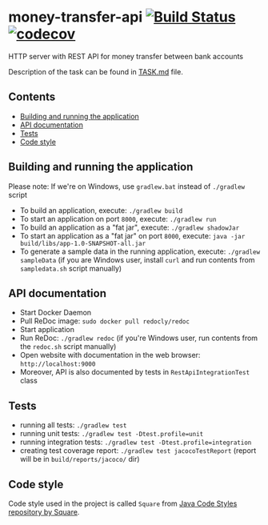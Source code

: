 # money-transfer-api [![Build Status](https://img.shields.io/travis/pwittchen/money-transfer-api.svg?branch=master&style=flat-square)](https://travis-ci.org/pwittchen/money-transfer-api) [![codecov](https://img.shields.io/codecov/c/github/pwittchen/money-transfer-api/master.svg?style=flat-square&label=coverage)](https://codecov.io/gh/pwittchen/money-transfer-api/branch/master)

HTTP server with REST API for money transfer between bank accounts

Description of the task can be found in [TASK.md](https://github.com/pwittchen/money-transfer-api/blob/master/TASK.md) file.

Contents
--------
- [Building and running the application](#building-and-running-the-application)
- [API documentation](#api-documentation)
- [Tests](#tests)
- [Code style](#code-style)

Building and running the application
------------------------------------

Please note: If we're on Windows, use `gradlew.bat` instead of `./gradlew` script

- To build an application, execute: `./gradlew build`
- To start an application on port `8000`, execute: `./gradlew run`
- To build an application as a "fat jar", execute: `./gradlew shadowJar`
- To start an application as a "fat jar" on port `8000`, execute: `java -jar build/libs/app-1.0-SNAPSHOT-all.jar`
- To generate a sample data in the running application, execute: `./gradlew sampleData` (if you are Windows user, install `curl` and run contents from `sampledata.sh` script manually)

API documentation
-----------------

- Start Docker Daemon
- Pull ReDoc image: `sudo docker pull redocly/redoc`
- Start application
- Run ReDoc: `./gradlew redoc` (if you're Windows user, run contents from the `redoc.sh` script manually)
- Open website with documentation in the web browser: `http://localhost:9000`
- Moreover, API is also documented by tests in `RestApiIntegrationTest` class

Tests
-----

- running all tests: `./gradlew test`
- running unit tests: `./gradlew test -Dtest.profile=unit`
- running integration tests: `./gradlew test -Dtest.profile=integration`
- creating test coverage report: `./gradlew test jacocoTestReport` (report will be in `build/reports/jacoco/` dir)

Code style
----------

Code style used in the project is called `Square` from [Java Code Styles repository by Square](https://github.com/square/java-code-styles).
